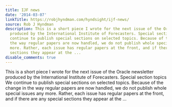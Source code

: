 ```yaml
---
title: IJF news
date: '2014-03-07'
linkTitle: https://robjhyndman.com/hyndsight/ijf-news/
source: Rob J Hyndman
description: This is a short piece I wrote for the next issue of the Oracle newsletter
  produced by the International Institute of Forecasters. Special section topics We
  continue to publish special sections on selected topics. Because of the change in
  the way regular papers are now handled, we do not publish whole special issues any
  more. Rather, each issue has regular papers at the front, and if there are any special
  sections they appear at the ...
disable_comments: true
---
```

This is a short piece I wrote for the next issue of the Oracle newsletter produced by the International Institute of Forecasters. Special section topics We continue to publish special sections on selected topics. Because of the change in the way regular papers are now handled, we do not publish whole special issues any more. Rather, each issue has regular papers at the front, and if there are any special sections they appear at the ...